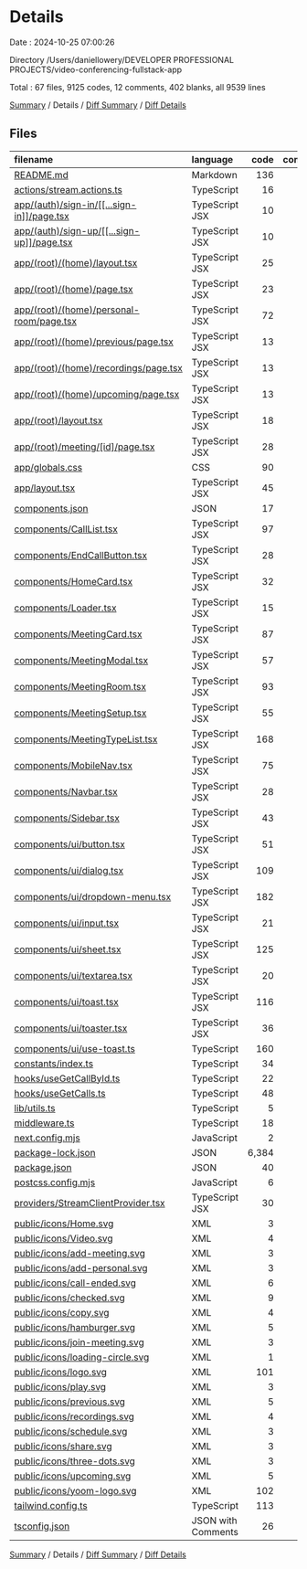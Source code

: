 # Details

Date : 2024-10-25 07:00:26

Directory /Users/daniellowery/DEVELOPER PROFESSIONAL PROJECTS/video-conferencing-fullstack-app

Total : 67 files,  9125 codes, 12 comments, 402 blanks, all 9539 lines

[Summary](results.md) / Details / [Diff Summary](diff.md) / [Diff Details](diff-details.md)

## Files
| filename | language | code | comment | blank | total |
| :--- | :--- | ---: | ---: | ---: | ---: |
| [README.md](/README.md) | Markdown | 136 | 0 | 66 | 202 |
| [actions/stream.actions.ts](/actions/stream.actions.ts) | TypeScript | 16 | 0 | 10 | 26 |
| [app/(auth)/sign-in/[[...sign-in]]/page.tsx](/app/(auth)/sign-in/%5B%5B...sign-in%5D%5D/page.tsx) | TypeScript JSX | 10 | 0 | 3 | 13 |
| [app/(auth)/sign-up/[[...sign-up]]/page.tsx](/app/(auth)/sign-up/%5B%5B...sign-up%5D%5D/page.tsx) | TypeScript JSX | 10 | 0 | 3 | 13 |
| [app/(root)/(home)/layout.tsx](/app/(root)/(home)/layout.tsx) | TypeScript JSX | 25 | 0 | 3 | 28 |
| [app/(root)/(home)/page.tsx](/app/(root)/(home)/page.tsx) | TypeScript JSX | 23 | 0 | 3 | 26 |
| [app/(root)/(home)/personal-room/page.tsx](/app/(root)/(home)/personal-room/page.tsx) | TypeScript JSX | 72 | 0 | 8 | 80 |
| [app/(root)/(home)/previous/page.tsx](/app/(root)/(home)/previous/page.tsx) | TypeScript JSX | 13 | 0 | 2 | 15 |
| [app/(root)/(home)/recordings/page.tsx](/app/(root)/(home)/recordings/page.tsx) | TypeScript JSX | 13 | 0 | 4 | 17 |
| [app/(root)/(home)/upcoming/page.tsx](/app/(root)/(home)/upcoming/page.tsx) | TypeScript JSX | 13 | 0 | 2 | 15 |
| [app/(root)/layout.tsx](/app/(root)/layout.tsx) | TypeScript JSX | 18 | 0 | 3 | 21 |
| [app/(root)/meeting/[id]/page.tsx](/app/(root)/meeting/%5Bid%5D/page.tsx) | TypeScript JSX | 28 | 0 | 8 | 36 |
| [app/globals.css](/app/globals.css) | CSS | 90 | 4 | 23 | 117 |
| [app/layout.tsx](/app/layout.tsx) | TypeScript JSX | 45 | 0 | 6 | 51 |
| [components.json](/components.json) | JSON | 17 | 0 | 0 | 17 |
| [components/CallList.tsx](/components/CallList.tsx) | TypeScript JSX | 97 | 0 | 15 | 112 |
| [components/EndCallButton.tsx](/components/EndCallButton.tsx) | TypeScript JSX | 28 | 0 | 8 | 36 |
| [components/HomeCard.tsx](/components/HomeCard.tsx) | TypeScript JSX | 32 | 0 | 4 | 36 |
| [components/Loader.tsx](/components/Loader.tsx) | TypeScript JSX | 15 | 0 | 2 | 17 |
| [components/MeetingCard.tsx](/components/MeetingCard.tsx) | TypeScript JSX | 87 | 0 | 7 | 94 |
| [components/MeetingModal.tsx](/components/MeetingModal.tsx) | TypeScript JSX | 57 | 0 | 5 | 62 |
| [components/MeetingRoom.tsx](/components/MeetingRoom.tsx) | TypeScript JSX | 93 | 0 | 9 | 102 |
| [components/MeetingSetup.tsx](/components/MeetingSetup.tsx) | TypeScript JSX | 55 | 0 | 8 | 63 |
| [components/MeetingTypeList.tsx](/components/MeetingTypeList.tsx) | TypeScript JSX | 168 | 0 | 17 | 185 |
| [components/MobileNav.tsx](/components/MobileNav.tsx) | TypeScript JSX | 75 | 0 | 3 | 78 |
| [components/Navbar.tsx](/components/Navbar.tsx) | TypeScript JSX | 28 | 0 | 2 | 30 |
| [components/Sidebar.tsx](/components/Sidebar.tsx) | TypeScript JSX | 43 | 0 | 3 | 46 |
| [components/ui/button.tsx](/components/ui/button.tsx) | TypeScript JSX | 51 | 0 | 6 | 57 |
| [components/ui/dialog.tsx](/components/ui/dialog.tsx) | TypeScript JSX | 109 | 0 | 14 | 123 |
| [components/ui/dropdown-menu.tsx](/components/ui/dropdown-menu.tsx) | TypeScript JSX | 182 | 0 | 19 | 201 |
| [components/ui/input.tsx](/components/ui/input.tsx) | TypeScript JSX | 21 | 0 | 5 | 26 |
| [components/ui/sheet.tsx](/components/ui/sheet.tsx) | TypeScript JSX | 125 | 0 | 16 | 141 |
| [components/ui/textarea.tsx](/components/ui/textarea.tsx) | TypeScript JSX | 20 | 0 | 5 | 25 |
| [components/ui/toast.tsx](/components/ui/toast.tsx) | TypeScript JSX | 116 | 0 | 14 | 130 |
| [components/ui/toaster.tsx](/components/ui/toaster.tsx) | TypeScript JSX | 36 | 0 | 4 | 40 |
| [components/ui/use-toast.ts](/components/ui/use-toast.ts) | TypeScript | 160 | 3 | 32 | 195 |
| [constants/index.ts](/constants/index.ts) | TypeScript | 34 | 0 | 0 | 34 |
| [hooks/useGetCallById.ts](/hooks/useGetCallById.ts) | TypeScript | 22 | 0 | 8 | 30 |
| [hooks/useGetCalls.ts](/hooks/useGetCalls.ts) | TypeScript | 48 | 0 | 8 | 56 |
| [lib/utils.ts](/lib/utils.ts) | TypeScript | 5 | 0 | 2 | 7 |
| [middleware.ts](/middleware.ts) | TypeScript | 18 | 2 | 2 | 22 |
| [next.config.mjs](/next.config.mjs) | JavaScript | 2 | 1 | 2 | 5 |
| [package-lock.json](/package-lock.json) | JSON | 6,384 | 0 | 1 | 6,385 |
| [package.json](/package.json) | JSON | 40 | 0 | 1 | 41 |
| [postcss.config.mjs](/postcss.config.mjs) | JavaScript | 6 | 1 | 2 | 9 |
| [providers/StreamClientProvider.tsx](/providers/StreamClientProvider.tsx) | TypeScript JSX | 30 | 0 | 9 | 39 |
| [public/icons/Home.svg](/public/icons/Home.svg) | XML | 3 | 0 | 1 | 4 |
| [public/icons/Video.svg](/public/icons/Video.svg) | XML | 4 | 0 | 1 | 5 |
| [public/icons/add-meeting.svg](/public/icons/add-meeting.svg) | XML | 3 | 0 | 1 | 4 |
| [public/icons/add-personal.svg](/public/icons/add-personal.svg) | XML | 3 | 0 | 1 | 4 |
| [public/icons/call-ended.svg](/public/icons/call-ended.svg) | XML | 6 | 1 | 5 | 12 |
| [public/icons/checked.svg](/public/icons/checked.svg) | XML | 9 | 0 | 1 | 10 |
| [public/icons/copy.svg](/public/icons/copy.svg) | XML | 4 | 0 | 1 | 5 |
| [public/icons/hamburger.svg](/public/icons/hamburger.svg) | XML | 5 | 0 | 0 | 5 |
| [public/icons/join-meeting.svg](/public/icons/join-meeting.svg) | XML | 3 | 0 | 1 | 4 |
| [public/icons/loading-circle.svg](/public/icons/loading-circle.svg) | XML | 1 | 0 | 0 | 1 |
| [public/icons/logo.svg](/public/icons/logo.svg) | XML | 101 | 0 | 1 | 102 |
| [public/icons/play.svg](/public/icons/play.svg) | XML | 3 | 0 | 1 | 4 |
| [public/icons/previous.svg](/public/icons/previous.svg) | XML | 5 | 0 | 1 | 6 |
| [public/icons/recordings.svg](/public/icons/recordings.svg) | XML | 4 | 0 | 1 | 5 |
| [public/icons/schedule.svg](/public/icons/schedule.svg) | XML | 3 | 0 | 1 | 4 |
| [public/icons/share.svg](/public/icons/share.svg) | XML | 3 | 0 | 1 | 4 |
| [public/icons/three-dots.svg](/public/icons/three-dots.svg) | XML | 3 | 0 | 1 | 4 |
| [public/icons/upcoming.svg](/public/icons/upcoming.svg) | XML | 5 | 0 | 1 | 6 |
| [public/icons/yoom-logo.svg](/public/icons/yoom-logo.svg) | XML | 102 | 0 | 1 | 103 |
| [tailwind.config.ts](/tailwind.config.ts) | TypeScript | 113 | 0 | 3 | 116 |
| [tsconfig.json](/tsconfig.json) | JSON with Comments | 26 | 0 | 1 | 27 |

[Summary](results.md) / Details / [Diff Summary](diff.md) / [Diff Details](diff-details.md)